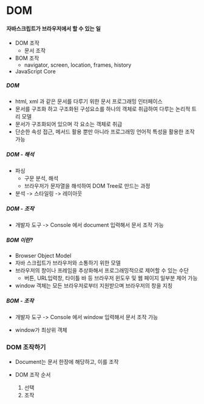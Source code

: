 # DOM

#### 자바스크립트가 브라우저에서 할 수 있는 일

- DOM 조작
  - 문서 조작
- BOM 조작
  - navigator, screen, location, frames, history
- JavaScript Core

##### DOM

- html, xml 과 같은 문서를 다루기 위한 문서 프로그래밍 인터페이스
- 문서를 구조화 하고 구조화된 구성요소를 하나의 객체로 취급하여 다루는 논리적 트리 모델
- 문서가 구조화되어 있으며 각 요소는 객체로 취급
- 단순한 속성 접근, 메서드 활용 뿐만 아니라 프로그래밍 언어적 특성을 활용한 조작 가능

##### DOM - 해석

- 파싱
  - 구문 분석, 해석
  - 브라우저가 문자열을 해석하여 DOM Tree로 만드는 과정
- 분석 -> 스타일링 -> 레이아웃

##### DOM - 조작

- 개발자 도구 -> Console 에서 document 입력해서 문서 조작 가능

##### BOM 이란?

- Browser Object Model
- 자바 스크립트가 브라우저와 소통하기 위한 모델
- 브라우저의 창이나 프레임을 추상화해서 프로그래밍적으로 제어할 수 있는 수단
  - 버튼, URL입력창, 타이틀 바 등 브라우저 윈도우 및 웹 페이지 일부분 제어 가능
- window 객체는 모든 브라우저로부터 지원받으며 브라우저의 창을 지칭

##### BOM - 조작

- 개발자 도구 -> Console 에서 window 입력해서 문서 조작 가능

- window가 최상위 객체



### DOM  조작하기

- Document는 문서 한장에 해당하고, 이를 조작

- DOM 조작 순서

  	1. 선택
  	2. 조작

  









